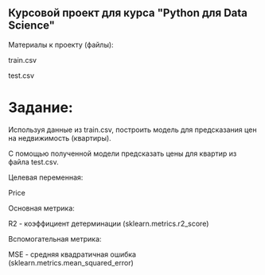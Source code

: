<h2>Курсовой проект для курса "Python для Data Science"</h2>

<p>Материалы к проекту (файлы):</p>
<p>train.csv</p>
<p>test.csv</p>

<h1>Задание:</h1>
<p>Используя данные из train.csv, построить модель для предсказания цен на недвижимость (квартиры).</p>
<p>С помощью полученной модели предсказать цены для квартир из файла test.csv.</p>

<p>Целевая переменная:</p>
<p>Price</p>

<p>Основная метрика:</p>
<p>R2 - коэффициент детерминации (sklearn.metrics.r2_score)</p>

<p>Вспомогательная метрика:</p>
<p>MSE - средняя квадратичная ошибка (sklearn.metrics.mean_squared_error)</p>
